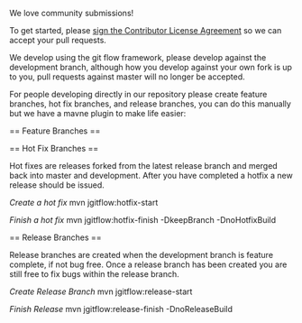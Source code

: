We love community submissions!

To get started, please <a href="https://www.clahub.com/agreements/OSBI/saiku">sign the Contributor License Agreement</a> so we can accept your pull requests. 

We develop using the git flow framework, please develop against the development branch, although how you develop against your own fork is up to you, pull requests against master will no longer be accepted.

For people developing directly in our repository please create feature branches, hot fix branches, and release branches, you can do this manually but we have a mavne plugin to make life easier:

== Feature Branches ==


== Hot Fix Branches ==

Hot fixes are releases forked from the latest release branch and merged back into master and development. After you have completed a hotfix a new release should be issued.

*Create a hot fix*
mvn jgitflow:hotfix-start

*Finish a hot fix*
mvn jgitflow:hotfix-finish -DkeepBranch -DnoHotfixBuild

== Release Branches ==

Release branches are created when the development branch is feature complete, if not bug free. Once a release branch has been created you are still free to fix bugs within the release branch.

*Create Release Branch*
mvn jgitflow:release-start

*Finish Release*
mvn jgitflow:release-finish -DnoReleaseBuild
